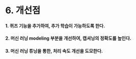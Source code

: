 # 6. 개선점

#### 1. 퀴즈 기능을 추가하여, 추가 학습이 가능하도록 한다.

#### 2. 머신 러닝 modeling 부분을 개선하여, 캡셔닝의 정확도를 높인다.

#### 3. 머신 러닝 튜닝을 통한, 처리 속도 개선을 도모한다.

